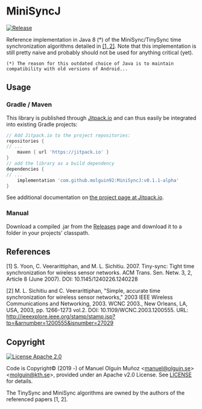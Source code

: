 # MiniSyncJ

[![Release](https://jitpack.io/v/molguin92/MiniSyncJ.svg)](https://jitpack.io/molguin92/MiniSyncJ)

Reference implementation in Java 8 (*) of the MiniSync/TinySync time synchronization algorithms detailed in [\[1, 2\]](#references).
Note that this implementation is still pretty naive and probably should not be used for anything critical (yet).

`(*) The reason for this outdated choice of Java is to maintain compatibility with old versions of Android...`

## Usage
### Gradle / Maven
This library is published through [Jitpack.io](https://jitpack.io) and can thus easily be integrated into existing Gradle projects:

```gradle
// Add Jitpack.io to the project repositories:
repositories {
// ...
    maven { url 'https://jitpack.io' }
}
// add the library as a build dependency
dependencies {
// ...
    implementation 'com.github.molguin92:MiniSyncJ:v0.1.1-alpha'
}
```

See additional documentation on [the project page at Jitpack.io](https://jitpack.io/#molguin92/MiniSyncJ).

### Manual
Download a compiled .jar from the [Releases](https://github.com/molguin92/MiniSyncJ/releases) page and download it to a folder in your projects' classpath.

## References
[1] S. Yoon, C. Veerarittiphan, and M. L. Sichitiu. 2007. Tiny-sync: Tight time synchronization for wireless sensor 
networks. ACM Trans. Sen. Netw. 3, 2, Article 8 (June 2007). 
DOI: 10.1145/1240226.1240228 

[2] M. L. Sichitiu and C. Veerarittiphan, "Simple, accurate time synchronization for wireless sensor networks," 2003 
IEEE Wireless Communications and Networking, 2003. WCNC 2003., New Orleans, LA, USA, 2003, pp. 1266-1273 vol.2. DOI: 
10.1109/WCNC.2003.1200555. URL: http://ieeexplore.ieee.org/stamp/stamp.jsp?tp=&arnumber=1200555&isnumber=27029

## Copyright
 [![License Apache 2.0](https://img.shields.io/badge/License-Apache%202.0-blue.svg)](https://opensource.org/licenses/Apache-2.0)

Code is Copyright© (2019 -) of Manuel Olguín Muñoz \<manuel@olguin.se\>\<molguin@kth.se\>, provided under an Apache v2.0 License.
See [LICENSE](LICENSE) for details.

The TinySync and MiniSync algorithms are owned by the authors of the referenced papers [1, 2].
